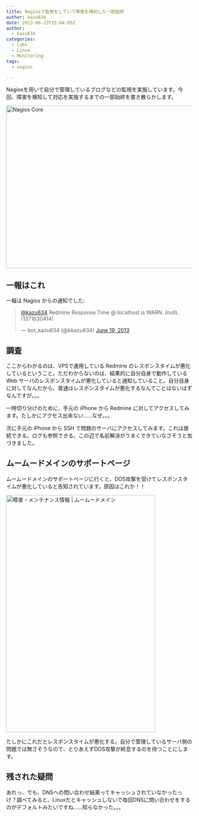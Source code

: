 ```yaml
---
title: Nagiosで監視をしていて障害を検知した一部始終
author: kazu634
date: 2013-06-23T15:04:05Z
author:
  - kazu634
categories:
  - Labs
  - Linux
  - Monitoring
tags:
  - nagios

---
```

Nagiosを用いて自分で管理しているブログなどの監視を実施しています。今回、障害を検知して対応を実施するまでの一部始終を書き散らかします。

<img src="http://farm4.staticflickr.com/3770/9086339526_885a1a655d_z.jpg" width="640" height="438" alt="Nagios Core" />

<!-- more -->

## 一報はこれ

一報は Nagios からの通知でした:

<blockquote class="twitter-tweet">
<p>
<a href="https://twitter.com/kazu634" onclick="__gaTracker('send', 'event', 'outbound-article', 'https://twitter.com/kazu634', '@kazu634');">@kazu634</a> Redmine Response Time @ localhost is WARN. (null). (1371630414)
</p>
  
<p>
    &mdash; bot_kazu634 (@bkazu634) <a href="https://twitter.com/bkazu634/statuses/347269245949845505" onclick="__gaTracker('send', 'event', 'outbound-article', 'https://twitter.com/bkazu634/statuses/347269245949845505', 'June 19,  2013');">June 19, 2013</a>
</p>
</blockquote>



## 調査

ここからわかるのは、VPSで運用している Redmine のレスポンスタイムが悪化しているということ。ただわからないのは、結果的に自分自身で動作している Web サーバのレスポンスタイムが悪化していると通知していること。自分自身に対してなんだから、普通はレスポンスタイムが悪化するなんてことはないはずなんですが。。。

一時切り分けのために、手元の iPhone から Redmine に対してアクセスしてみます。たしかにアクセス出来ない……なぜ。。。

次に手元の iPhone から SSH で問題のサーバにアクセスしてみます。これは接続できる。ログも参照できる。この辺で名前解決がうまくできていなさそうと気づきました。

## ムームードメインのサポートページ

ムームードメインのサポートページに行くと、DOS攻撃を受けてレスポンスタイムが悪化していると告知されています。原因はこれか！！

<img src="http://farm4.staticflickr.com/3747/9084133981_638b6e3753_z.jpg" width="402" height="640" alt="障害・メンテナンス情報 | ムームードメイン" />

たしかにこれだとレスポンスタイムが悪化する。自分で管理しているサーバ側の問題では無さそうなので、とりあえずDOS攻撃が終息するのを待つことにします。

## 残された疑問

あれっ、でも、DNSへの問い合わせ結果ってキャッシュされていなかったっけ？調べてみると、Linuxだとキャッシュしないで毎回DNSに問い合わせをするのがデフォルトみたいですね……知らなかった。。。

